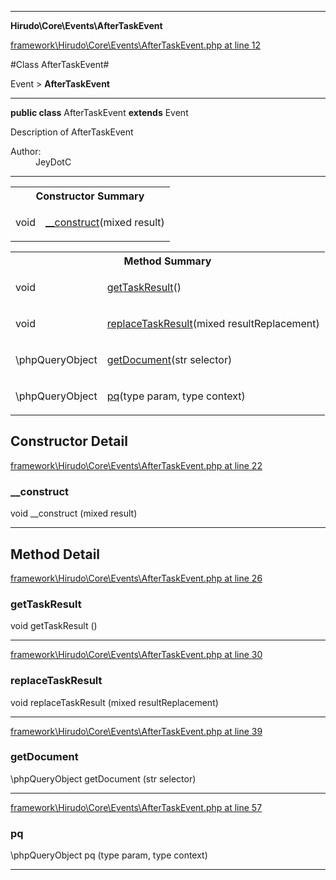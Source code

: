 

- - -

**Hirudo\Core\Events\AfterTaskEvent**


<a href="https://github.com/JeyDotC/Hirudo/blob/make-composer-compatible/framework/Hirudo/Core/Events/AfterTaskEvent.php#L12" target='_blank'>framework\Hirudo\Core\Events\AfterTaskEvent.php at line 12</a>

#Class AfterTaskEvent#

Event &gt; **AfterTaskEvent**




- - -

<p><strong>public  class</strong> <span>AfterTaskEvent</span>
<strong>extends</strong> Event

</p>

<div class="comment" id="overview_description"><p>Description of AfterTaskEvent</p></div>

<dl>
<dt>Author:</dt>
<dd>JeyDotC</dd>
</dl>


<hr />

<table id="summary_constructor">
<tr><th colspan="2">Constructor Summary</th></tr>
<tr>
<td><span class='k'></span> <span class='nx'>void</span></td>
<td class="description"><p class="name"><a href="#__construct">__construct</a>(mixed result)</p></td>
</tr>
</table>

<table id="summary_method">
<tr><th colspan="2">Method Summary</th></tr>
<tr>
<td><span class='k'></span> <span class='nx'>void</span></td>
<td class="description"><p class="name"><a href="#gettaskresult">getTaskResult</a>()</p></td>
</tr>
<tr>
<td><span class='k'></span> <span class='nx'>void</span></td>
<td class="description"><p class="name"><a href="#replacetaskresult">replaceTaskResult</a>(mixed resultReplacement)</p></td>
</tr>
<tr>
<td><span class='k'></span> <span class='nx'>\phpQueryObject</span></td>
<td class="description"><p class="name"><a href="#getdocument">getDocument</a>(str selector)</p><p class="description"></p></td>
</tr>
<tr>
<td><span class='k'></span> <span class='nx'>\phpQueryObject</span></td>
<td class="description"><p class="name"><a href="#pq">pq</a>(type param, type context)</p><p class="description"></p></td>
</tr>
</table>

<h2>Constructor Detail</h2>


<a href="https://github.com/JeyDotC/Hirudo/blob/make-composer-compatible/framework/Hirudo/Core/Events/AfterTaskEvent.php#L22" target='_blank'>framework\Hirudo\Core\Events\AfterTaskEvent.php at line 22</a>

<h3 id="__construct">__construct</h3>
<span class='k'></span> <span class='nx'>void</span> <span class='nf'>__construct</span> (mixed result)

<div class="details">

</div>

- - -

<h2 id="detail_method">Method Detail</h2>

<a href="https://github.com/JeyDotC/Hirudo/blob/make-composer-compatible/framework/Hirudo/Core/Events/AfterTaskEvent.php#L26" target='_blank'>framework\Hirudo\Core\Events\AfterTaskEvent.php at line 26</a>

<h3 id="getTaskResult()">getTaskResult</h3>
<span class='k'></span> <span class='nx'>void</span> <span class='nf'>getTaskResult</span> ()

<div class="details">

</div>

- - -


<a href="https://github.com/JeyDotC/Hirudo/blob/make-composer-compatible/framework/Hirudo/Core/Events/AfterTaskEvent.php#L30" target='_blank'>framework\Hirudo\Core\Events\AfterTaskEvent.php at line 30</a>

<h3 id="replaceTaskResult()">replaceTaskResult</h3>
<span class='k'></span> <span class='nx'>void</span> <span class='nf'>replaceTaskResult</span> (mixed resultReplacement)

<div class="details">

</div>

- - -


<a href="https://github.com/JeyDotC/Hirudo/blob/make-composer-compatible/framework/Hirudo/Core/Events/AfterTaskEvent.php#L39" target='_blank'>framework\Hirudo\Core\Events\AfterTaskEvent.php at line 39</a>

<h3 id="getDocument()">getDocument</h3>
<span class='k'></span> <span class='nx'>\phpQueryObject</span> <span class='nf'>getDocument</span> (str selector)

<div class="details">
<p></p>
</div>

- - -


<a href="https://github.com/JeyDotC/Hirudo/blob/make-composer-compatible/framework/Hirudo/Core/Events/AfterTaskEvent.php#L57" target='_blank'>framework\Hirudo\Core\Events\AfterTaskEvent.php at line 57</a>

<h3 id="pq()">pq</h3>
<span class='k'></span> <span class='nx'>\phpQueryObject</span> <span class='nf'>pq</span> (type param, type context)

<div class="details">
<p></p>
</div>

- - -

